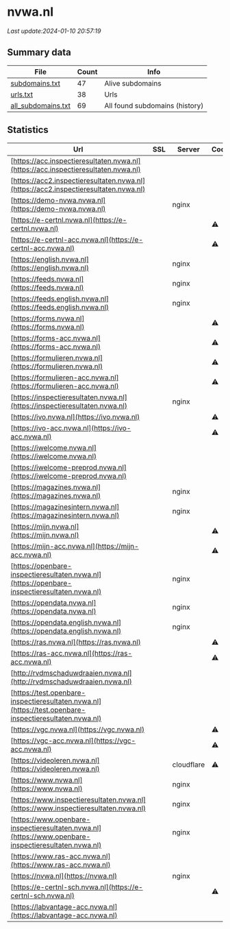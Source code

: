 # nvwa.nl
*Last update:2024-01-10 20:57:19*
## Summary data
| File       | Count | Info |
|------------|-------|------|
|[subdomains.txt](/data/nvwa/subdomains.txt)|47|Alive subdomains|
|[urls.txt](/data/nvwa/urls.txt)|38|Urls|
|[all_subdomains.txt](/data/nvwa/all_subdomains.txt)|69|All found subdomains (history)|
## Statistics
| Url | SSL | Server | Cookie | HSTS | CSP | XFO | XXP | RP | Tech |
|------------|-------|------|------|------|------|------|------|------|------|
|[https://acc.inspectieresultaten.nvwa.nl](https://acc.inspectieresultaten.nvwa.nl)| | | | | | | |:white_check_mark: | |HSTS Nginx| |
|[https://acc2.inspectieresultaten.nvwa.nl](https://acc2.inspectieresultaten.nvwa.nl)| | | | | | | |:white_check_mark: | |Basic Nginx| |
|[https://demo-nvwa.nvwa.nl](https://demo-nvwa.nvwa.nl)| |nginx| | | | | |:white_check_mark: | |Basic Nginx| |
|[https://e-certnl.nvwa.nl](https://e-certnl.nvwa.nl)| | |:warning: |:white_check_mark: | | | |:white_check_mark: | |:white_check_mark: | |HSTS| |
|[https://e-certnl-acc.nvwa.nl](https://e-certnl-acc.nvwa.nl)| | |:warning: |:white_check_mark: | | | |:white_check_mark: | |:white_check_mark: | |HSTS| |
|[https://english.nvwa.nl](https://english.nvwa.nl)| |nginx| |:white_check_mark: | |:warning: |:white_check_mark: | |:white_check_mark: | |:white_check_mark: | |Bloomreach HSTS Ngin...| |
|[https://feeds.nvwa.nl](https://feeds.nvwa.nl)| |nginx| |:white_check_mark: | | |:white_check_mark: | |:white_check_mark: | |:white_check_mark: | |HSTS Nginx| |
|[https://feeds.english.nvwa.nl](https://feeds.english.nvwa.nl)| |nginx| |:white_check_mark: | | |:white_check_mark: | |:white_check_mark: | |:white_check_mark: | |HSTS Nginx| |
|[https://forms.nvwa.nl](https://forms.nvwa.nl)| | |:warning: |:white_check_mark: | |:white_check_mark: | |:white_check_mark: | |:white_check_mark: | |HSTS| |
|[https://forms-acc.nvwa.nl](https://forms-acc.nvwa.nl)| | |:warning: |:white_check_mark: | | | | |:white_check_mark: | |HSTS| |
|[https://formulieren.nvwa.nl](https://formulieren.nvwa.nl)| | |:warning: |:white_check_mark: | |:white_check_mark: | |:white_check_mark: | |:white_check_mark: | |HSTS| |
|[https://formulieren-acc.nvwa.nl](https://formulieren-acc.nvwa.nl)| | |:warning: |:white_check_mark: | |:white_check_mark: | |:white_check_mark: | |:white_check_mark: | |HSTS| |
|[https://inspectieresultaten.nvwa.nl](https://inspectieresultaten.nvwa.nl)| |nginx| |:white_check_mark: | | |:white_check_mark: | |:white_check_mark: | |:white_check_mark: | |HSTS Nginx| |
|[https://ivo.nvwa.nl](https://ivo.nvwa.nl)| | |:warning: |:white_check_mark: | | | | |:white_check_mark: | |HSTS| |
|[https://ivo-acc.nvwa.nl](https://ivo-acc.nvwa.nl)| | |:warning: |:white_check_mark: | | | | |:white_check_mark: | |HSTS| |
|[https://iwelcome.nvwa.nl](https://iwelcome.nvwa.nl)| | | |:white_check_mark: | | | | |:white_check_mark: | |HSTS| |
|[https://iwelcome-preprod.nvwa.nl](https://iwelcome-preprod.nvwa.nl)| | | |:white_check_mark: | | | | |:white_check_mark: | |HSTS| |
|[https://magazines.nvwa.nl](https://magazines.nvwa.nl)| |nginx| |:white_check_mark: | |:warning: |:white_check_mark: | |:white_check_mark: | |:white_check_mark: | |HSTS Nginx| |
|[https://magazinesintern.nvwa.nl](https://magazinesintern.nvwa.nl)| |nginx| |:white_check_mark: | |:warning: |:white_check_mark: | |:white_check_mark: | |:white_check_mark: | |HSTS Nginx| |
|[https://mijn.nvwa.nl](https://mijn.nvwa.nl)| | |:warning: |:white_check_mark: | |:white_check_mark: | |:white_check_mark: | |:white_check_mark: | |HSTS| |
|[https://mijn-acc.nvwa.nl](https://mijn-acc.nvwa.nl)| | |:warning: |:white_check_mark: | |:white_check_mark: | |:white_check_mark: | |:white_check_mark: | |HSTS| |
|[https://openbare-inspectieresultaten.nvwa.nl](https://openbare-inspectieresultaten.nvwa.nl)| |nginx| |:white_check_mark: | | |:white_check_mark: | |:white_check_mark: | |:white_check_mark: | |HSTS Nginx| |
|[https://opendata.nvwa.nl](https://opendata.nvwa.nl)| |nginx| |:white_check_mark: | | |:white_check_mark: | |:white_check_mark: | |:white_check_mark: | |HSTS Nginx| |
|[https://opendata.english.nvwa.nl](https://opendata.english.nvwa.nl)| |nginx| |:white_check_mark: | | |:white_check_mark: | |:white_check_mark: | |:white_check_mark: | |HSTS Nginx| |
|[https://ras.nvwa.nl](https://ras.nvwa.nl)| | |:warning: |:white_check_mark: | | |:white_check_mark: | |:white_check_mark: | |:white_check_mark: | |HSTS| |
|[https://ras-acc.nvwa.nl](https://ras-acc.nvwa.nl)| | |:warning: |:white_check_mark: | | |:white_check_mark: | |:white_check_mark: | |:white_check_mark: | |HSTS| |
|[http://rvdmschaduwdraaien.nvwa.nl](http://rvdmschaduwdraaien.nvwa.nl)| | | | | | | |:white_check_mark: | || |
|[https://test.openbare-inspectieresultaten.nvwa.nl](https://test.openbare-inspectieresultaten.nvwa.nl)| | | | | | | |:white_check_mark: | |Basic Nginx| |
|[https://vgc.nvwa.nl](https://vgc.nvwa.nl)| | |:warning: |:white_check_mark: | | |:white_check_mark: | | |:white_check_mark: | |HSTS| |
|[https://vgc-acc.nvwa.nl](https://vgc-acc.nvwa.nl)| | |:warning: |:white_check_mark: | | |:white_check_mark: | | |:white_check_mark: | |HSTS| |
|[https://videoleren.nvwa.nl](https://videoleren.nvwa.nl)| |cloudflare|:warning: |:white_check_mark: | | | | |:white_check_mark: | |Cloudflare Cloudflar...| |
|[https://www.nvwa.nl](https://www.nvwa.nl)| |nginx| |:white_check_mark: | |:warning: |:white_check_mark: | |:white_check_mark: | |:white_check_mark: | |Bloomreach HSTS Ngin...| |
|[https://www.inspectieresultaten.nvwa.nl](https://www.inspectieresultaten.nvwa.nl)| |nginx| |:white_check_mark: | | |:white_check_mark: | |:white_check_mark: | |:white_check_mark: | |HSTS Nginx| |
|[https://www.openbare-inspectieresultaten.nvwa.nl](https://www.openbare-inspectieresultaten.nvwa.nl)| |nginx| |:white_check_mark: | | |:white_check_mark: | |:white_check_mark: | |:white_check_mark: | |Drupal:10 HSTS Nginx...| |
|[https://www.ras-acc.nvwa.nl](https://www.ras-acc.nvwa.nl)| | | | | | | |:white_check_mark: | |HSTS| |
|[https://nvwa.nl](https://nvwa.nl)| |nginx| |:white_check_mark: | |:warning: |:white_check_mark: | |:white_check_mark: | |:white_check_mark: | |HSTS Nginx| |
|[https://e-certnl-sch.nvwa.nl](https://e-certnl-sch.nvwa.nl)| | |:warning: |:white_check_mark: | | | | |:white_check_mark: | |HSTS| |
|[https://labvantage-acc.nvwa.nl](https://labvantage-acc.nvwa.nl)| | | | | | | |:white_check_mark: | |HSTS| |